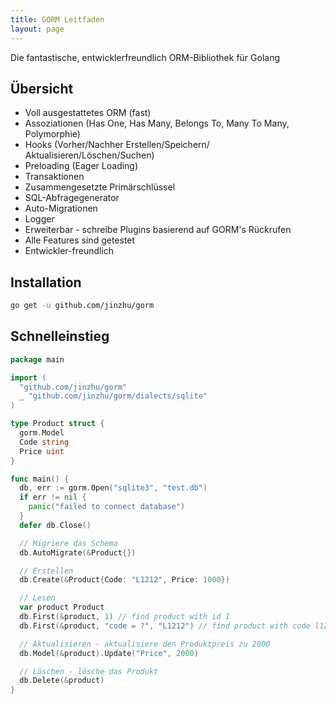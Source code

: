 ```yaml
---
title: GORM Leitfaden
layout: page
---
```

Die fantastische, entwicklerfreundlich ORM-Bibliothek für Golang

## Übersicht

* Voll ausgestattetes ORM (fast)
* Assoziationen (Has One, Has Many, Belongs To, Many To Many, Polymorphie)
* Hooks (Vorher/Nachher Erstellen/Speichern/ Aktualisieren/Löschen/Suchen)
* Preloading (Eager Loading)
* Transaktionen
* Zusammengesetzte Primärschlüssel
* SQL-Abfragegenerator
* Auto-Migrationen
* Logger
* Erweiterbar - schreibe Plugins basierend auf GORM's Rückrufen
* Alle Features sind getestet
* Entwickler-freundlich

## Installation

```sh
go get -u github.com/jinzhu/gorm
```

## Schnelleinstieg

```go
package main

import (
  "github.com/jinzhu/gorm"
  _ "github.com/jinzhu/gorm/dialects/sqlite"
)

type Product struct {
  gorm.Model
  Code string
  Price uint
}

func main() {
  db, err := gorm.Open("sqlite3", "test.db")
  if err != nil {
    panic("failed to connect database")
  }
  defer db.Close()

  // Migriere das Schema
  db.AutoMigrate(&Product{})

  // Erstellen
  db.Create(&Product{Code: "L1212", Price: 1000})

  // Lesen
  var product Product
  db.First(&product, 1) // find product with id 1
  db.First(&product, "code = ?", "L1212") // find product with code l1212

  // Aktualisieren - aktualisiere den Produktpreis zu 2000
  db.Model(&product).Update("Price", 2000)

  // Löschen - lösche das Produkt
  db.Delete(&product)
}
```
